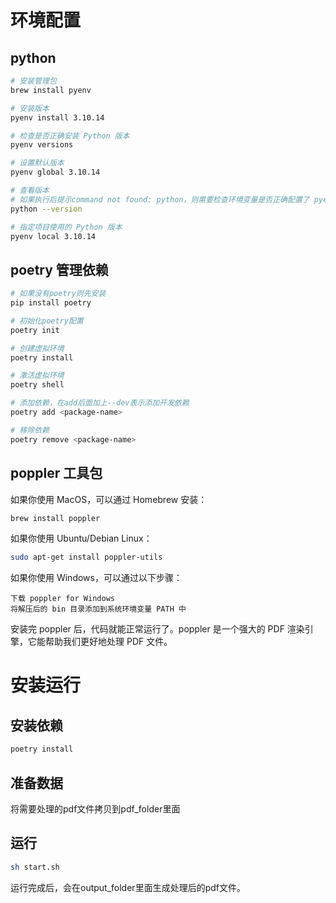 # 环境配置

## python

```bash
# 安装管理包
brew install pyenv

# 安装版本
pyenv install 3.10.14

# 检查是否正确安装 Python 版本
pyenv versions

# 设置默认版本
pyenv global 3.10.14

# 查看版本
# 如果执行后提示command not found: python，则需要检查环境变量是否正确配置了 pyenv，如果没有则在~/.zshrc里面添加export PATH="$HOME/.pyenv/shims:$PATH"并执行source ~/.zshrc
python --version

# 指定项目使用的 Python 版本
pyenv local 3.10.14
```

## poetry 管理依赖

```bash
# 如果没有poetry则先安装
pip install poetry

# 初始化poetry配置
poetry init

# 创建虚拟环境
poetry install

# 激活虚拟环境
poetry shell

# 添加依赖，在add后面加上--dev表示添加开发依赖
poetry add <package-name>

# 移除依赖
poetry remove <package-name>
```

## poppler 工具包

如果你使用 MacOS，可以通过 Homebrew 安装：
```bash
brew install poppler
```

如果你使用 Ubuntu/Debian Linux：

```bash
sudo apt-get install poppler-utils
```

如果你使用 Windows，可以通过以下步骤：

```
下载 poppler for Windows
将解压后的 bin 目录添加到系统环境变量 PATH 中
```

安装完 poppler 后，代码就能正常运行了。poppler 是一个强大的 PDF 渲染引擎，它能帮助我们更好地处理 PDF 文件。

# 安装运行

## 安装依赖

```bash
poetry install
```

## 准备数据

将需要处理的pdf文件拷贝到pdf_folder里面

## 运行

```bash
sh start.sh
```

运行完成后，会在output_folder里面生成处理后的pdf文件。

